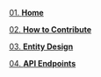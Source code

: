 [01. **Home**](https://github.com/scaleracademy/twitter-backend/wiki)

[02. **How to Contribute**](https://github.com/scaleracademy/twitter-backend/wiki/How-to-Contribute)

[03. **Entity Design**](https://github.com/scaleracademy/twitter-backend/wiki/Entity-Design)

[04. **API Endpoints**](https://github.com/scaleracademy/twitter-backend/wiki/API-Endpoints)